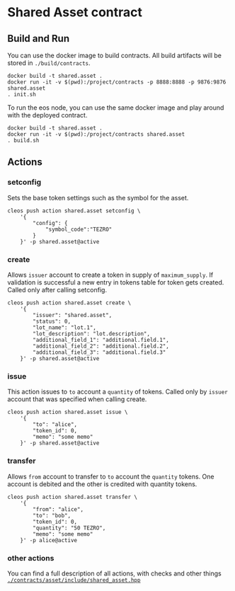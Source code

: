 # Shared Asset contract

## Build and Run
You can use the docker image to build contracts.
All build artifacts will be stored in `./build/contracts`.

```shell
docker build -t shared.asset .
docker run -it -v $(pwd):/project/contracts -p 8888:8888 -p 9876:9876 shared.asset
. init.sh
```

To run the eos node, you can use the same docker image and play 
around with the deployed contract.

```shell
docker build -t shared.asset .
docker run -it -v $(pwd):/project/contracts shared.asset
. build.sh
```

## Actions
### setconfig
Sets the base token settings such as the symbol for the asset.
```shell
cleos push action shared.asset setconfig \
    '{
        "config": {
            "symbol_code":"TEZRO"
        }
    }' -p shared.asset@active
```

### create
Allows `issuer` account to create a token in supply of `maximum_supply`. 
If validation is successful a new entry in tokens table for token gets 
created. Called only after calling setconfig.

```shell
cleos push action shared.asset create \
    '{
        "issuer": "shared.asset",
        "status": 0,
        "lot_name": "lot.1",
        "lot_description": "lot.description",
        "additional_field_1": "additional.field.1",
        "additional_field_2": "additional.field.2",
        "additional_field_3": "additional.field.3"
    }' -p shared.asset@active
```

### issue
This action issues to `to` account a `quantity` of tokens. Called only by
`issuer` account that was specified when calling create.

```shell
cleos push action shared.asset issue \
    '{
        "to": "alice",
        "token_id": 0,
        "memo": "some memo"
    }' -p shared.asset@active
```

### transfer
Allows `from` account to transfer to `to` account the `quantity` tokens.
One account is debited and the other is credited with quantity tokens.

```shell
cleos push action shared.asset transfer \
    '{
        "from": "alice",
        "to": "bob",
        "token_id": 0,
        "quantity": "50 TEZRO",
        "memo": "some memo"
    }' -p alice@active
```

### other actions
You can find a full description of all actions, with checks and other things
[`./contracts/asset/include/shared_asset.hpp`](./contracts/asset/include/shared_asset.hpp)
